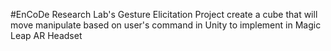 #EnCoDe Research Lab's Gesture Elicitation Project
create a cube that will move manipulate based on user's command in Unity to implement in Magic Leap AR Headset 
